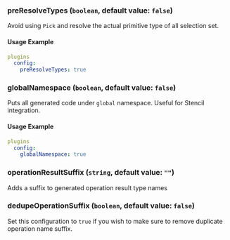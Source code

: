 ### preResolveTypes (`boolean`, default value: `false`)

Avoid using `Pick` and resolve the actual primitive type of all selection set.

#### Usage Example

```yml
plugins
  config:
    preResolveTypes: true
```

### globalNamespace (`boolean`, default value: `false`)

Puts all generated code under `global` namespace. Useful for Stencil integration.

#### Usage Example

```yml
plugins
  config:
    globalNamespace: true
```

### operationResultSuffix (`string`, default value: `""`)

Adds a suffix to generated operation result type names

### dedupeOperationSuffix (`boolean`, default value: `false`)

Set this configuration to `true` if you wish to make sure to remove duplicate operation name suffix.
